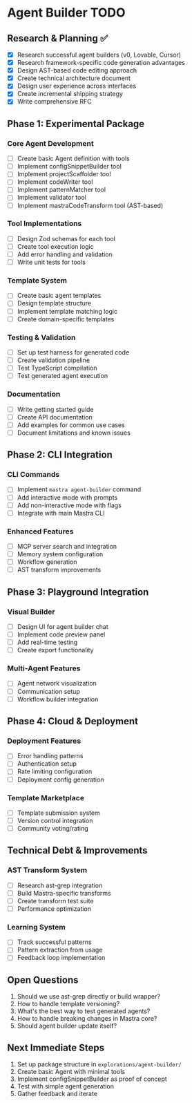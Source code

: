 # Agent Builder TODO

## Research & Planning ✅
- [x] Research successful agent builders (v0, Lovable, Cursor)
- [x] Research framework-specific code generation advantages
- [x] Design AST-based code editing approach
- [x] Create technical architecture document
- [x] Design user experience across interfaces
- [x] Create incremental shipping strategy
- [x] Write comprehensive RFC

## Phase 1: Experimental Package

### Core Agent Development
- [ ] Create basic Agent definition with tools
- [ ] Implement configSnippetBuilder tool
- [ ] Implement projectScaffolder tool
- [ ] Implement codeWriter tool
- [ ] Implement patternMatcher tool
- [ ] Implement validator tool
- [ ] Implement mastraCodeTransform tool (AST-based)

### Tool Implementations
- [ ] Design Zod schemas for each tool
- [ ] Create tool execution logic
- [ ] Add error handling and validation
- [ ] Write unit tests for tools

### Template System
- [ ] Create basic agent templates
- [ ] Design template structure
- [ ] Implement template matching logic
- [ ] Create domain-specific templates

### Testing & Validation
- [ ] Set up test harness for generated code
- [ ] Create validation pipeline
- [ ] Test TypeScript compilation
- [ ] Test generated agent execution

### Documentation
- [ ] Write getting started guide
- [ ] Create API documentation
- [ ] Add examples for common use cases
- [ ] Document limitations and known issues

## Phase 2: CLI Integration

### CLI Commands
- [ ] Implement `mastra agent-builder` command
- [ ] Add interactive mode with prompts
- [ ] Add non-interactive mode with flags
- [ ] Integrate with main Mastra CLI

### Enhanced Features
- [ ] MCP server search and integration
- [ ] Memory system configuration
- [ ] Workflow generation
- [ ] AST transform improvements

## Phase 3: Playground Integration

### Visual Builder
- [ ] Design UI for agent builder chat
- [ ] Implement code preview panel
- [ ] Add real-time testing
- [ ] Create export functionality

### Multi-Agent Features
- [ ] Agent network visualization
- [ ] Communication setup
- [ ] Workflow builder integration

## Phase 4: Cloud & Deployment

### Deployment Features
- [ ] Error handling patterns
- [ ] Authentication setup
- [ ] Rate limiting configuration
- [ ] Deployment config generation

### Template Marketplace
- [ ] Template submission system
- [ ] Version control integration
- [ ] Community voting/rating

## Technical Debt & Improvements

### AST Transform System
- [ ] Research ast-grep integration
- [ ] Build Mastra-specific transforms
- [ ] Create transform test suite
- [ ] Performance optimization

### Learning System
- [ ] Track successful patterns
- [ ] Pattern extraction from usage
- [ ] Feedback loop implementation

## Open Questions

1. Should we use ast-grep directly or build wrapper?
2. How to handle template versioning?
3. What's the best way to test generated agents?
4. How to handle breaking changes in Mastra core?
5. Should agent builder update itself?

## Next Immediate Steps

1. Set up package structure in `explorations/agent-builder/`
2. Create basic Agent with minimal tools
3. Implement configSnippetBuilder as proof of concept
4. Test with simple agent generation
5. Gather feedback and iterate